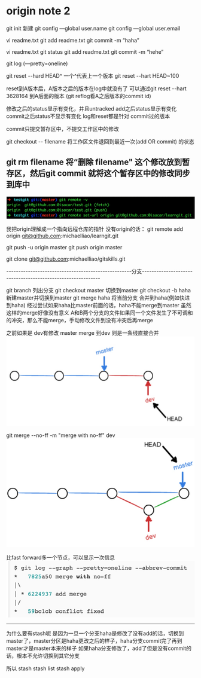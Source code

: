 # origin note 2

git init 新建
git config —global user.name
git config —global user.email

vi readme.txt
git add readme.txt
git commit -m “haha”

vi readme.txt
git status
git add readme.txt
git commit -m “hehe”

git log (—pretty=oneline)

git reset --hard HEAD^ 一个^代表上一个版本
git reset --hart HEAD~100

reset到A版本后，A版本之后的版本在log中就没有了
可以通过git reset --hart 3628164 到A后面的版本 (git reflog看A之后版本的commit id)

修改之后的status显示有变化，并且untracked
add之后status显示有变化
commit之后status不显示有变化
log和reset都是针对 commit过的版本

commit只提交暂存区中，不提交工作区中的修改

git checkout -- filename 将工作区文件退回到最近一次(add OR commit) 的状态


git rm filename 将“删除 filename" 这个修改放到暂存区，然后git commit 就将这个暂存区中的修改同步到库中
----------------------------------------------------------------------------------------------------------------
![](media/15415372781887/15415373137359.jpg)

我把origin理解成一个指向远程仓库的指针
没有origin的话：
git remote add origin git@github.com:michaelliao/learngit.git

git push -u origin master
git push origin master

git clone git@github.com:michaelliao/gitskills.git

----------------------------------------------------分支------------------------------------------------------------

git branch 列出分支
git checkout master 切换到master
git checkout -b haha 新建master并切换到master
git merge haha 将当前分支 合并到haha(例如快进到haha)
经过尝试如果haha比master前面的话，haha不能merge到master 虽然这样的merge好像没有意义
A和B两个分支的文件如果同一个文件发生了不可调和的冲突，那么不能merge，手动修改文件到没有冲突后再merge

之前如果是 dev有修改 master merge 到dev 则是一条线直接合并
![](media/15415372781887/15415373360622.jpg)

git merge --no-ff -m "merge with no-ff" dev
![](media/15415372781887/15415373628873.jpg)

比fast forward多一个节点，可以显示一次信息
![](media/15415372781887/15415373772191.jpg)


-------------------
为什么要有stash呢
是因为一旦一个分支haha是修改了没有add的话，切换到master了，master分区是haha更改之后的样子，haha分支commit完了再到master才是master本来的样子
如果haha分支修改了，add了但是没有commit的话，根本不允许切换到其它分支

所以
stash
stash list
stash apply 


